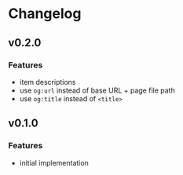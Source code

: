 # Changelog

## v0.2.0

### Features

* item descriptions
* use `og:url` instead of base URL + page file path
* use `og:title` instead of `<title>`

## v0.1.0

### Features

* initial implementation

